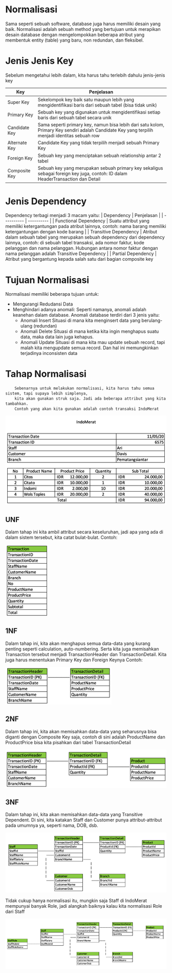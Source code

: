 # Normalisasi
Sama seperti sebuah software, database juga harus memiliki desain yang baik. Normalisasi adalah sebuah method yang bertujuan untuk merapikan desain database dengan mengelompokkan beberapa atribut yang membentuk entity (table) yang baru, non redundan, dan fleksibel.

# Jenis Jenis Key
Sebelum mengetahui lebih dalam, kita harus tahu terlebih dahulu jenis-jenis key

| Key | Penjelasan |
| --- | ---------- |
| Super Key | Sekelompok key baik satu maupun lebih yang mengidentifikasi baris dari sebuah tabel (bisa tidak unik) |
| Primary Key | Sebuah key yang digunakan untuk mengidentifikasi setiap baris dari sebuah tabel secara unik |
| Candidate Key | Sama seperti primary key, namun bisa lebih dari satu kolom, Primary Key sendiri adalah Candidate Key yang terpilih menjadi identitas sebuah row |
| Alternate Key | Candidate Key yang tidak terpilih menjadi sebuah Primary Key |
| Foreign Key | Sebuah key yang menciptakan sebuah relationship antar 2 tabel |
| Composite Key | Sebuah key yang merupakan sebuah primary key sekaligus sebagai foreign key juga, contoh: ID dalam HeaderTransaction dan Detail |

# Jenis Dependency
Dependency terbagi menjadi 3 macam yaitu:
| Dependency | Penjelasan |
| ---------- | ---------- |
| Functional Dependency | Suatu attribut yang memiliki ketergantungan pada atribut lainnya, contoh: nama barang memiliki ketergantungan dengan kode barang |
| Transitive Dependency | Atribut dalam sebuah tabel yang merupakan sebuah dependency dari dependency lainnya, contoh: di sebuah tabel transaksi, ada nomor faktur, kode pelanggan dan nama pelanggan. Hubungan antara nomor faktur dengan nama pelanggan adalah Transitive Dependency |
| Partial Dependency | Atribut yang bergantung kepada salah satu dari bagian composite key


# Tujuan Normalisasi
Normalisasi memiliki beberapa tujuan untuk:
- Mengurangi Redudansi Data
- Menghindari adanya anomali:
    Seperti namanya, anomali adalah keanehan dalam database. Anomali database terdiri dari 3 jenis yaitu:
    * Anomali Insert
        Situasi di mana kita menginsert data yang berulang-ulang (redundan)
    * Anomali Delete
        Situasi di mana ketika kita ingin menghapus suatu data, maka data lain juga kehapus.
    * Anomali Update
        Situasi di mana kita mau update sebuah record, tapi malah kita mengupdate semua record. Dan hal ini memungkinkan terjadinya inconsisten data

# Tahap Normalisasi
```
    Sebenarnya untuk melakukan normalisasi, kita harus tahu semua sistem, tapi supaya lebih simplenya, 
    kita akan gunakan struk saja. Jadi ada beberapa attribut yang kita tambahkan.
    Contoh yang akan kita gunakan adalah contoh transaksi IndoMerat
```

![receipt](images/receipt.png)

## UNF
Dalam tahap ini kita ambil attribut secara keseluruhan, jadi apa yang ada di dalam sistem tersebut, kita catat bulat-bulat.
Contoh:

![UNF](images/UNF.png)

## 1NF
Dalam tahap ini, kita akan menghapus semua data-data yang kurang penting seperti calculation, auto-numbering. Serta kita juga memisahkan Transaction tersebut menjadi TransactionHeader dan TransactionDetail. Kita juga harus menentukan Primary Key dan Foreign Keynya
Contoh:

![1NF](images/1NF.png)

## 2NF
Dalam tahap ini, kita akan memisahkan data-data yang seharusnya bisa diganti dengan Composite Key saja, contoh di sini adalah ProductName dan ProductPrice bisa kita pisahkan dari tabel TransactionDetail

![2NF](images/2NF.png)

## 3NF
Dalam tahap ini, kita akan memisahkan data-data yang Transitive Dependent. Di sini, kita katakan Staff dan Customer punya attribut-attribut pada umumnya ya, seperti nama, DOB, dsb.

![3NF-Unfinished](images/3NF-Unfinished.png)

Tidak cukup hanya normalisasi itu, mungkin saja Staff di IndoMerat mempunyai banyak Role, jadi alangkah baiknya kalau kita normalisasi Role dari Staff

![3NF](images/3NF.png)